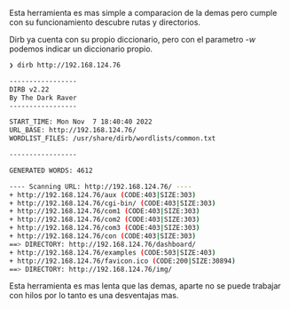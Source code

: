 Esta herramienta es mas simple a comparacion de la demas pero cumple con su funcionamiento descubre rutas y directorios.

Dirb ya cuenta con su propio diccionario, pero con el parametro *-w* podemos indicar un diccionario propio.
``` bash
❯ dirb http://192.168.124.76

-----------------
DIRB v2.22    
By The Dark Raver
-----------------

START_TIME: Mon Nov  7 18:40:40 2022
URL_BASE: http://192.168.124.76/
WORDLIST_FILES: /usr/share/dirb/wordlists/common.txt

-----------------

GENERATED WORDS: 4612                                                          

---- Scanning URL: http://192.168.124.76/ ----
+ http://192.168.124.76/aux (CODE:403|SIZE:303)                                                                                                  
+ http://192.168.124.76/cgi-bin/ (CODE:403|SIZE:303)                                                                                             
+ http://192.168.124.76/com1 (CODE:403|SIZE:303)                                                                                                 
+ http://192.168.124.76/com2 (CODE:403|SIZE:303)                                                                                                 
+ http://192.168.124.76/com3 (CODE:403|SIZE:303)                                                                                                 
+ http://192.168.124.76/con (CODE:403|SIZE:303)                                                                                                  
==> DIRECTORY: http://192.168.124.76/dashboard/                                                                                                  
+ http://192.168.124.76/examples (CODE:503|SIZE:403)                                                                                             
+ http://192.168.124.76/favicon.ico (CODE:200|SIZE:30894)                                                                                        
==> DIRECTORY: http://192.168.124.76/img/ 
```

Esta herramienta es mas lenta que las demas, aparte no se puede trabajar con hilos por lo tanto es una desventajas mas.